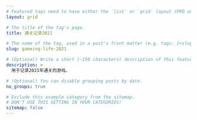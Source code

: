 ```yaml
---
# Featured tags need to have either the `list` or `grid` layout (PRO only).
layout: grid

# The title of the tag's page.
title: 通关记录2021

# The name of the tag, used in a post's front matter (e.g. tags: [<slug>]).
slug: gameing-life-2021

# (Optional) Write a short (~150 characters) description of this featured tag.
description: >
  用于记录2021年通关的游戏。

# (Optional) You can disable grouping posts by date.
no_groups: true

# Exclude this example category from the sitemap.
# DON'T USE THIS SETTING IN YOUR CATEGORIES!
sitemap: false
---
```

